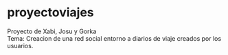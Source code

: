 proyectoviajes
==============

Proyecto de Xabi, Josu  y Gorka <br>
Tema: Creacion de una red social entorno a diarios de viaje creados por los usuarios.
